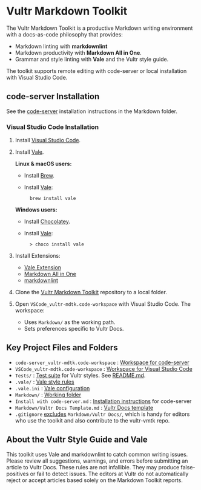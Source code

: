 # Vultr Markdown Toolkit

The Vultr Markdown Toolkit is a productive Markdown writing environment with a docs-as-code philosophy that provides:

* Markdown linting with **markdownlint**
* Markdown productivity with **Markdown All in One**.
* Grammar and style linting with **Vale** and the Vultr style guide.

The toolkit supports remote editing with code-server or local installation with Visual Studio Code.

## code-server Installation

See the [code-server](https://github.com/vultr/vultr-mdtk/blob/main/Install%20with%20code-server.md) installation instructions in the Markdown folder.

### Visual Studio Code Installation

1. Install [Visual Studio Code](https://code.visualstudio.com/).
1. Install [Vale](https://docs.errata.ai/vale/install).

    **Linux & macOS users:**

    * Install [Brew](https://brew.sh/).
    * Install [Vale](https://docs.errata.ai/vale/install):

            brew install vale

    **Windows users:**

    * Install [Chocolatey](https://chocolatey.org/).
    * Install [Vale](https://docs.errata.ai/vale/install):

            > choco install vale

1. Install Extensions:

   * [Vale Extension](https://marketplace.visualstudio.com/items?itemName=errata-ai.vale-server)
   * [Markdown All in One](https://marketplace.visualstudio.com/items?itemName=yzhang.markdown-all-in-one)
   * [markdownlint](https://marketplace.visualstudio.com/items?itemName=DavidAnson.vscode-markdownlint)

1. Clone the [Vultr Markdown Toolkit](https://github.com/vultr/vultr-mdtk) repository to a local folder.
1. Open `VSCode_vultr-mdtk.code-workspace` with Visual Studio Code. The workspace:
    * Uses `Markdown/` as the working path.
    * Sets preferences specific to Vultr Docs.

## Key Project Files and Folders

* `code-server_vultr-mdtk.code-workspace` : [Workspace for code-server](https://github.com/vultr/vultr-mdtk/blob/main/code-server_vultr-mdtk.code-workspace)
* `VSCode_vultr-mdtk.code-workspace` : [Workspace for Visual Studio Code](https://github.com/vultr/vultr-mdtk/blob/main/VSCode_vultr-mdtk.code-workspace)
* `Tests/` : [Test suite](https://github.com/vultr/vultr-mdtk/tree/main/tests) for Vultr styles. See [README.md](https://github.com/vultr/vultr-mdtk/blob/main/tests/README.md).
* `.vale/` : [Vale style rules](https://github.com/vultr/vultr-mdtk/tree/main/.vale)
* `.vale.ini` : [Vale configuration](https://github.com/vultr/vultr-mdtk/blob/main/.vale.ini)
* `Markdown/` : [Working folder](https://github.com/vultr/vultr-mdtk/tree/main/Markdown)
* `Install with code-server.md` : [Installation instructions](https://github.com/vultr/vultr-mdtk/blob/main/Install%20with%20code-server.md) for code-server
* `Markdown/Vultr Docs Template.md` : [Vultr Docs template](https://github.com/vultr/vultr-mdtk/blob/main/Markdown/Vultr%20Docs%20Template.md)
* `.gitignore` [excludes](https://github.com/vultr/vultr-mdtk/blob/main/.gitignore) `Markdown/Vultr Docs/`, which is handy for editors who use the toolkit and also contribute to the vultr-vmtk repo.

## About the Vultr Style Guide and Vale

This toolkit uses Vale and markdownlint to catch common writing issues. Please review all suggestions, warnings, and errors before submitting an article to Vultr Docs. These rules are not infallible. They may produce false-positives or fail to detect issues. The editors at Vultr do not automatically reject or accept articles based solely on the Markdown Toolkit reports.

